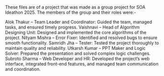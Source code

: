 These files are of a project that was made as a group project for SOA Ideathon 2025. The members of the group and their roles were:-

Alok Thakur – Team Leader and Coordinator: Guided the team, managed tasks, and ensured timely progress.
Vaishnavi – Head of Algorithm Designing Unit: Designed and implemented the core algorithms of the project.
Nityam Mishra – Error Fixer: Identified and resolved bugs to ensure smooth functionality.
Samridh Jha – Tester: Tested the project thoroughly to maintain quality and reliability.
Utkarsh Kumar – PPT Maker and Logic Solver: Prepared the presentation and solved complex logic challenges.
Subroto Sharma – Web Developer and HR: Developed the project’s web interface, integrated front-end features, and managed team communication and coordination.
